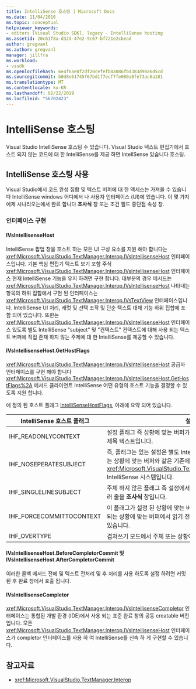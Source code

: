 ```yaml
---
title: IntelliSense 호스팅 | Microsoft Docs
ms.date: 11/04/2016
ms.topic: conceptual
helpviewer_keywords:
- editors [Visual Studio SDK], legacy - IntelliSense hosting
ms.assetid: 20c61f8a-d32d-47e2-9c67-bf721e2cbead
author: gregvanl
ms.author: gregvanl
manager: jillfra
ms.workload:
- vssdk
ms.openlocfilehash: 6e4f6ae0f2df20cefefb8a086fbd383d98a6d5cd
ms.sourcegitcommit: b0d8e61745f67bd1f7ecf7fe080a0fe73ac6a181
ms.translationtype: MT
ms.contentlocale: ko-KR
ms.lasthandoff: 02/22/2019
ms.locfileid: "56702423"
---
```

# <a name="intellisense-hosting"></a>IntelliSense 호스팅
Visual Studio IntelliSense 호스팅 수 있습니다. Visual Studio 텍스트 편집기에서 호스트 되지 않는 코드에 대 한 IntelliSense를 제공 하면 IntellSense 있습니다 호스팅.

## <a name="intellisense-hosting-usage"></a>IntelliSense 호스팅 사용
 Visual Studio에서 코드 완성 집합 및 텍스트 버퍼에 대 한 액세스는 가져올 수 있습니다 IntelliSense windows 어디에서 나 사용자 인터페이스 (UI)에 있습니다. 이 몇 가지 예제 시나리오는에서 완료 합니다 **조사식** 창 또는 조건 필드 중단점 속성 창.

### <a name="implementation-interfaces"></a>인터페이스 구현

#### <a name="ivsintellisensehost"></a>IVsIntellisenseHost
 IntelliSense 팝업 창을 호스트 하는 모든 UI 구성 요소를 지원 해야 합니다는 <xref:Microsoft.VisualStudio.TextManager.Interop.IVsIntellisenseHost> 인터페이스입니다. 기본 핵심 편집기 텍스트 보기 포함 주식 <xref:Microsoft.VisualStudio.TextManager.Interop.IVsIntellisenseHost> 인터페이스 현재 IntelliSense 기능을 유지 하려면 구현 합니다. 대부분의 경우 메서드는 <xref:Microsoft.VisualStudio.TextManager.Interop.IVsIntellisenseHost> 나타내는 항목의 하위 집합에서 구현 된 인터페이스는 <xref:Microsoft.VisualStudio.TextManager.Interop.IVsTextView> 인터페이스입니다. IntelliSense UI 처리, 캐럿 및 선택 조작 및 단순 텍스트 대체 기능 하위 집합에 포함 되어 있습니다. 또한는 <xref:Microsoft.VisualStudio.TextManager.Interop.IVsIntellisenseHost> 인터페이스 있도록 별도 IntelliSense "subject" 및 "컨텍스트" 컨텍스트에 대해 사용 되는 텍스트 버퍼에 직접 존재 하지 않는 주제에 대 한 IntelliSense를 제공할 수 있습니다.

#### <a name="ivsintellisensehostgethostflags"></a>IVsIntellisenseHost.GetHostFlags
 <xref:Microsoft.VisualStudio.TextManager.Interop.IVsIntellisenseHost> 공급자 인터페이스를 구현 해야 합니다 <xref:Microsoft.VisualStudio.TextManager.Interop.IVsIntellisenseHost.GetHostFlags%2A> 메서드 클라이언트 IntelliSense 어떤 유형의 호스트 기능을 결정할 수 있도록 지원 합니다.

 에 정의 된 호스트 플래그 [IntelliSenseHostFlags](../extensibility/intellisensehostflags.md), 아래에 요약 되어 있습니다.

|IntelliSense 호스트 플래그|설명|
|----------------------------|-----------------|
|IHF_READONLYCONTEXT|설정 플래그 즉 상황에 맞는 버퍼가 읽기 전용 및 편집 내 에서만 발생 제목 텍스트입니다.|
|IHF_NOSEPERATESUBJECT|즉, 플래그는 있는 설정은 별도 IntelliSense 제목 없음입니다. 주체 있는 상황에 맞는 버퍼와 같은 기존에서는 <xref:Microsoft.VisualStudio.TextManager.Interop.IVsTextView> IntelliSense 시스템입니다.|
|IHF_SINGLELINESUBJECT|주체 하지 않은 플래그 즉 설정에서 단일 줄 편집와 같은 지원 되는 여러 줄을 **조사식** 창입니다.|
|IHF_FORCECOMMITTOCONTEXT|이 플래그가 설정 된 상황에 맞는 버퍼를 업데이트 해야 하는 경우 무시 되는 상황에 맞는 버퍼에서 읽기 전용 플래그 및 편집 하려면 호스트 수 있습니다.|
|IHF_OVERTYPE|겹쳐쓰기 모드에서 주체 또는 상황에 맞는) (에서 편집 해야 합니다.|

#### <a name="ivsintellisensehostbeforecompletorcommit-and-ivsintellisensehostaftercompletorcommit"></a>IVsIntellisenseHost.BeforeCompletorCommit 및 IVsIntellisenseHost.AfterCompletorCommit
 이러한 콜백 메서드 전에 및 텍스트 전처리 및 후 처리를 사용 하도록 설정 하려면 커밋된 후 완료 창에서 호출 됩니다.

#### <a name="ivsintellisensecompletor"></a>IVsIntellisenseCompletor
 <xref:Microsoft.VisualStudio.TextManager.Interop.IVsIntellisenseCompletor> 인터페이스는 통합된 개발 환경 (IDE)에서 사용 되는 표준 완료 창의 공동 creatable 버전입니다. 모든 <xref:Microsoft.VisualStudio.TextManager.Interop.IVsIntellisenseHost> 인터페이스가 completor 인터페이스를 사용 하 여 IntelliSense를 신속 하 게 구현할 수 있습니다.

## <a name="see-also"></a>참고자료
- <xref:Microsoft.VisualStudio.TextManager.Interop>